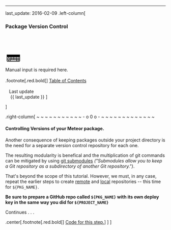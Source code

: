---
last_update: 2016-02-09
 .left-column[
  ### Package Version Control
  <br /><br /><div class='input_type_indicator'><img src='./fragments/typer.png' /><br />Manual input is required here.</div><br />
.footnote[.red.bold[] [
Table of Contents](./toc.html)
<br />
<br />&nbsp; &nbsp;Last update
<br />&nbsp; &nbsp; {{ last_update  }}
]
<!-- H -->]
.right-column[
~ ~ ~ ~ ~ ~ ~ ~ ~ ~ ~ - o 0 o - ~ ~ ~ ~ ~ ~ ~ ~ ~ ~ ~ ~ ~

#### Controlling Versions of your Meteor package.

Another consequence of keeping packages outside your project directory is the need for a separate version control repository for each one.

The resulting modularity is benefical and the multiplication of git commands can be mitigated by using <a href="https://git-scm.com/book/en/v2/Git-Tools-Submodules" target="_blank">git submodules</a> *("Submodules allow you to keep a Git repository as a subdirectory of another Git repository.")*.

That's beyond the scope of this tutorial.  However, we must, in any case, repeat the earlier steps to create [remote](./toc.html?part=B#9) and [local](./toc.html?part=B#11) repositories -- this time for ```${PKG_NAME}```.

**Be sure to prepare a GitHub repo called ```${PKG_NAME}``` with its own deploy key in the same way you did for ```${PROJECT_NAME}```**

Continues . . . 

<!-- B -->
.center[.footnote[.red.bold[] <a href="https://github.com/martinhbramwell/Meteor-CI-Tutorial/blob/master/Tutorial03_UnitTestAPackage/UnitTestAPackage_functions.sh#L138" target="_blank">Code for this step.</a>] ]
]
